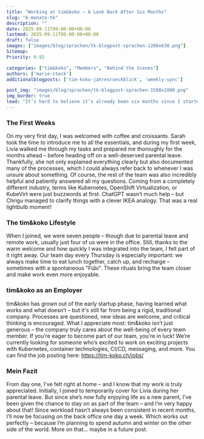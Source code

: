 ```yaml
---
title: "Working at tim&koko – A Look Back After Six Months"
slug: "6-monate-tk"
description: ""
date: 2025-09-11T00:00:00+00:00
lastmod: 2025-09-11T00:00:00+00:00
draft: false
images: ["images/blog/sprachen/tk-blogpost-sprachen-1200x630.png"]
Sitemap:
Priority: 0.92

categories: ["tim&koko", "Members", "Behind the Scenes"]
authors: ['marie-steck']
additionalblogposts: ['tim-koko-jahresrueckblick', 'weekly-sync']

post_img: "images/blog/sprachen/tk-blogpost-sprachen-1500x1000.png"
img_border: true
lead: "It’s hard to believe it’s already been six months since I started at tim&koko. Time has flown by – so it feels like the perfect moment to share a glimpse into life at the tim&koko HQ and reflect on my journey so far."
---
```


### The First Weeks

On my very first day, I was welcomed with coffee and croissants. Sarah took the time to introduce me to all the essentials, and during my first week, Livia walked me through my tasks and prepared me thoroughly for the months ahead – before heading off on a well-deserved parental leave.
Thankfully, she not only explained everything clearly but also documented many of the processes, which I could always refer back to whenever I was unsure about something.
Of course, the rest of the team was also incredibly helpful and patiently answered all my questions. Coming from a completely different industry, terms like Kubernetes, OpenShift Virtualization, or KubeVirt were just buzzwords at first. ChatGPT wasn’t much help – but Chrigu managed to clarify things with a clever IKEA analogy. That was a real lightbulb moment!

### The tim&koko Lifestyle

When I joined, we were seven people – though due to parental leave and remote work, usually just four of us were in the office. Still, thanks to the warm welcome and how quickly I was integrated into the team, I felt part of it right away.
Our team day every Thursday is especially important: we always make time to eat lunch together, catch up, and recharge – sometimes with a spontaneous "Fübi". These rituals bring the team closer and make work even more enjoyable.

### tim&koko as an Employer

tim&koko has grown out of the early startup phase, having learned what works and what doesn’t – but it's still far from being a rigid, traditional company. Processes are questioned, new ideas are welcome, and critical thinking is encouraged.
What I appreciate most: tim&koko isn’t just generous – the company truly cares about the well-being of every team member.
If you’re eager to become part of our team, you’re in luck! We’re currently looking for someone who’s excited to work on exciting projects with Kubernetes, container technologies, CI/CD, messaging, and more. You can find the job posting here: https://tim-koko.ch/jobs/

### Mein Fazit

From day one, I’ve felt right at home – and I know that my work is truly appreciated. Initially, I joined to temporarily cover for Livia during her parental leave. But since she’s now fully enjoying life as a new parent, I’ve been given the chance to stay on as part of the team – and I’m very happy about that!
Since workload hasn’t always been consistent in recent months, I’ll now be focusing on the back office one day a week. Which works out perfectly – because I’m planning to spend autumn and winter on the other side of the world. More on that... maybe in a future post.
